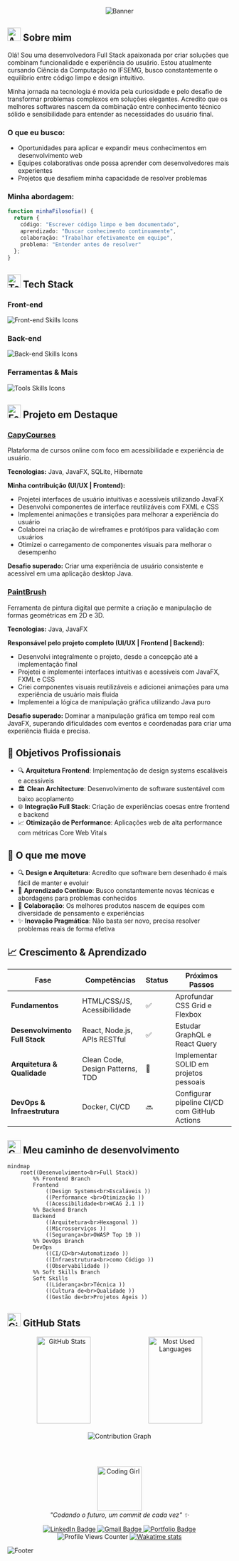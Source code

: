 <div align="center">
 
 ![Banner](https://capsule-render.vercel.app/api?type=waving&color=0:FF69B4,50:DA70D6,100:9370DB&height=200&section=header&text=Stephanye%20Cunto&fontSize=50&fontColor=000000&animation=twinkling&fontAlignY=35&descAlignY=55)
</div>
<div>
  <h2>
    <img src="https://media.giphy.com/media/UoLt6Tm8wlSnWGfSFs/giphy.gif" width="30" alt="About Me Icon">
    Sobre mim
  </h2>
</div>

Olá! Sou uma desenvolvedora Full Stack apaixonada por criar soluções que combinam funcionalidade e experiência do usuário. Estou atualmente cursando Ciência da Computação no IFSEMG, busco constantemente o equilíbrio entre código limpo e design intuitivo.

Minha jornada na tecnologia é movida pela curiosidade e pelo desafio de transformar problemas complexos em soluções elegantes. Acredito que os melhores softwares nascem da combinação entre conhecimento técnico sólido e sensibilidade para entender as necessidades do usuário final.

### O que eu busco:
- Oportunidades para aplicar e expandir meus conhecimentos em desenvolvimento web
- Equipes colaborativas onde possa aprender com desenvolvedores mais experientes
- Projetos que desafiem minha capacidade de resolver problemas

### Minha abordagem:
```typescript
function minhaFilosofia() {
  return {
    código: "Escrever código limpo e bem documentado",
    aprendizado: "Buscar conhecimento continuamente",
    colaboração: "Trabalhar efetivamente em equipe",
    problema: "Entender antes de resolver"
  };
}
```

<div>
  <h2>
    <img src="https://media.giphy.com/media/WUlplcMpOCEmTGBtBW/giphy.gif" width="30" alt="Tech Stack Icon">
    Tech Stack
  </h2>
</div>

<div >
  <h3> Front-end</h3>
  <img src="https://skillicons.dev/icons?i=html,css,js,react,bootstrap" alt="Front-end Skills Icons"/>
  
  <h3> Back-end</h3>
  <img src="https://skillicons.dev/icons?i=nodejs,express,postgres,java,python,c,php" alt="Back-end Skills Icons"/>
  
  <h3> Ferramentas & Mais</h3>
  <img src="https://skillicons.dev/icons?i=git,github,vscode,figma" alt="Tools Skills Icons"/>
</div>

<div>
  <h2>
    <img src="https://media.giphy.com/media/iY8CRBdQXODJSCERIr/giphy.gif" width="30" alt="Featured Project Icon">
    Projeto em Destaque
  </h2>
</div>

### [CapyCourses](https://github.com/StephanyeCunto/CapyCourses)
Plataforma de cursos online com foco em acessibilidade e experiência de usuário.
 
 **Tecnologias:** Java, JavaFX, SQLite, Hibernate

**Minha contribuição (UI/UX | Frontend):**
- Projetei interfaces de usuário intuitivas e acessíveis utilizando JavaFX
- Desenvolvi componentes de interface reutilizáveis com FXML e CSS
- Implementei animações e transições para melhorar a experiência do usuário
- Colaborei na criação de wireframes e protótipos para validação com usuários
- Otimizei o carregamento de componentes visuais para melhorar o desempenho

**Desafio superado:** Criar uma experiência de usuário consistente e acessível em uma aplicação desktop Java.

### [PaintBrush](https://github.com/StephanyeCunto/PaintBrush)  
Ferramenta de pintura digital que permite a criação e manipulação de formas geométricas em 2D e 3D.

**Tecnologias:** Java, JavaFX

**Responsável pelo projeto completo (UI/UX | Frontend | Backend):**  
- Desenvolvi integralmente o projeto, desde a concepção até a implementação final  
- Projetei e implementei interfaces intuitivas e acessíveis com JavaFX, FXML e CSS  
- Criei componentes visuais reutilizáveis e adicionei animações para uma experiência de usuário mais fluida  
- Implementei a lógica de manipulação gráfica utilizando Java puro

**Desafio superado:** Dominar a manipulação gráfica em tempo real com JavaFX, superando dificuldades com eventos e coordenadas para criar uma experiência fluida e precisa.

</div>

## 💭 Objetivos Profissionais

- 🔍 **Arquitetura Frontend**: Implementação de design systems escaláveis e acessíveis
- 🏛️ **Clean Architecture**: Desenvolvimento de software sustentável com baixo acoplamento 
- 🌐 **Integração Full Stack**: Criação de experiências coesas entre frontend e backend
- 📈 **Otimização de Performance**: Aplicações web de alta performance com métricas Core Web Vitals

## 💭 O que me move

- 🔍 **Design e Arquitetura**: Acredito que software bem desenhado é mais fácil de manter e evoluir
- 🌱 **Aprendizado Contínuo**: Busco constantemente novas técnicas e abordagens para problemas conhecidos
- 🤝 **Colaboração**: Os melhores produtos nascem de equipes com diversidade de pensamento e experiências
- ✨ **Inovação Pragmática**: Não basta ser novo, precisa resolver problemas reais de forma efetiva


## 📈 Crescimento & Aprendizado

| Fase | Competências | Status | Próximos Passos |
|------|--------------|--------|----------------|
| **Fundamentos** | HTML/CSS/JS, Acessibilidade | ✅ | Aprofundar CSS Grid e Flexbox |
| **Desenvolvimento Full Stack** | React, Node.js, APIs RESTful | ✅ | Estudar GraphQL e React Query |
| **Arquitetura & Qualidade** | Clean Code, Design Patterns, TDD | 🚧 | Implementar SOLID em projetos pessoais |
| **DevOps & Infraestrutura** | Docker, CI/CD | 🔜 | Configurar pipeline CI/CD com GitHub Actions |

<div>
  <h2>
    <img src="https://media.giphy.com/media/LmNwrBhejkK9EFP504/giphy.gif" width="30" alt="Goals Icon">
Meu caminho de desenvolvimento  </h2>
</div>

```mermaid
mindmap
    root((Desenvolvimento<br>Full Stack))
        %% Frontend Branch
        Frontend
            ((Design Systems<br>Escaláveis ))
            ((Performance <br>Otimização ))
            ((Acessibilidade<br>WCAG 2.1 ))
        %% Backend Branch
        Backend
            ((Arquitetura<br>Hexagonal ))
            ((Microsserviços ))
            ((Segurança<br>OWASP Top 10 ))
        %% DevOps Branch
        DevOps
            ((CI/CD<br>Automatizado ))
            ((Infraestrutura<br>como Código ))
            ((Observabilidade ))
        %% Soft Skills Branch
        Soft Skills
            ((Liderança<br>Técnica ))
            ((Cultura de<br>Qualidade ))
            ((Gestão de<br>Projetos Ágeis ))          

```

<div>
  <h2>
    <img src="https://media.giphy.com/media/W5eoZHPpUx9sapR0eu/giphy.gif" width="30" alt="GitHub Stats Icon">
    GitHub Stats
  </h2>
</div>

<div align="center">
  <img width="49%" height="195px" src="https://github-readme-stats.vercel.app/api?username=StephanyeCunto&show_icons=true&count_private=true&hide_border=true&title_color=FF69B4&icon_color=DA70D6&text_color=fff&bg_color=0d1117" alt="GitHub Stats"/> 
  <img width="49%" height="195px" src="https://github-readme-stats.vercel.app/api/top-langs/?username=StephanyeCunto&layout=compact&hide_border=true&title_color=FF69B4&text_color=fff&bg_color=0d1117" alt="Most Used Languages"/>
</div>

<div align="center">
  <br>
  <img src="https://github-readme-activity-graph.vercel.app/graph?username=StephanyeCunto&bg_color=0d1117&color=FF69B4&line=DA70D6&point=9370DB&area=true&hide_border=true" alt="Contribution Graph"/>
</div>


<div align="center">
  <h2></h2>
  <br>
  <p>
    <img src="https://media.giphy.com/media/L1R1tvI9svkIWwpVYr/giphy.gif" width="100" alt="Coding Girl"><br>
    <i>"Codando o futuro, um commit de cada vez" ✨</i>
  </p>
    <div>
    <a href="https://www.linkedin.com/in/stephanye-cunto-802b8922b/" target="_blank" rel="noopener noreferrer">
      <img src="https://img.shields.io/badge/-LinkedIn-%23FF69B4?style=for-the-badge&logo=linkedin&logoColor=white" alt="LinkedIn Badge">
    </a>
    <a href="mailto:stephanyecristine6@gmail.com" target="_blank" rel="noopener noreferrer">
      <img src="https://img.shields.io/badge/-Gmail-%23DA70D6?style=for-the-badge&logo=gmail&logoColor=white" alt="Gmail Badge">
    </a>
    <a href="https://github.com/StephanyeCunto" target="_blank" rel="noopener noreferrer">
      <img src="https://img.shields.io/badge/-Portfolio-%239370DB?style=for-the-badge&logo=github&logoColor=white" alt="Portfolio Badge">
    </a>
  </div>

<img src="https://komarev.com/ghpvc/?username=StephanyeCunto&color=FF69B4&style=flat-square&label=Visitantes" alt="Profile Views Counter"/>
<a href="https://wakatime.com/@5a343522-23db-45ae-b20b-54655c392390" target="_blank" rel="noopener noreferrer">
  <img src="https://wakatime.com/badge/user/5a343522-23db-45ae-b20b-54655c392390.svg?color=FF69B4" alt="Wakatime stats"/>
</a>
</div>

![Footer](https://capsule-render.vercel.app/api?type=waving&color=0:FF69B4,50:DA70D6,100:9370DB&height=120&section=footer)
</div>
